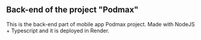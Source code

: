 ## Back-end of the project "Podmax"

This is the back-end part of mobile app Podmax project.
Made with NodeJS + Typescript and it is deployed in Render.